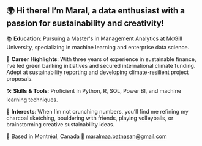 ## 🌍 Hi there! I’m Maral, a data enthusiast with a passion for sustainability and creativity!

📚 **Education**: Pursuing a Master's in Management Analytics at McGill University, specializing in machine learning and enterprise data science.

🚀 **Career Highlights**: With three years of experience in sustainable finance, I’ve led green banking initiatives and secured international climate funding. Adept at sustainability reporting and developing climate-resilient project proposals.

🛠️ **Skills & Tools**: Proficient in Python, R, SQL, Power BI, and machine learning techniques.

🎨 **Interests**: When I’m not crunching numbers, you’ll find me refining my charcoal sketching, bouldering with friends, playing volleyballs, or brainstorming creative sustainability ideas.

📍 Based in Montréal, Canada
📧 maralmaa.batnasan@gmail.com
